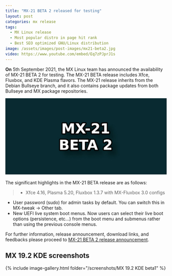 ```yaml
---
title: "MX-21 BETA 2 released for testing"
layout: post
categories: mx release
tags: 
  - MX Linux release
  - Most popular distro in page hit rank
  - Best SEO optimized GNU/Linux distribution
image: /assets/images/post-images/mx21-beta2.jpg
video: https://www.youtube.com/embed/Eq7zPJprJ1s
---
```


**On** 5th September 2021, the MX Linux team has announced the availability of MX-21 BETA 2 for testing. The MX-21 BETA release includes Xfce, Fluxbox, and KDE Plasma flavors. The MX-21 release inherits from the Debian Bullseye branch, and it also contains package updates from both Bullseye and MX package repositories.

![MX-21 BETA 2 featured image](/assets/images/post-images/mx21-beta2.jpg)

The significant highlights in the MX-21 BETA release are as follows:
> - Xfce 4.16, Plasma 5.20, Fluxbox 1.3.7 with MX-Fluxbox 3.0 configs
- User password (sudo) for admin tasks by default. You can switch this in MX-tweak -> Other tab.
- New UEFI live system boot menus. Now users can select their live boot options (persistence, etc…) from the boot menu and submenus rather than using the previous console menus.

For further information, release announcement, download links, and feedbacks please proceed to [MX-21 BETA 2 release announcement](https://mxlinux.org/blog/mx-21-beta-2-now-available-for-testing-purposes/).

## MX 19.2 KDE screenshots
{% include image-gallery.html folder="/screenshots/MX 19.2 KDE beta1" %}
